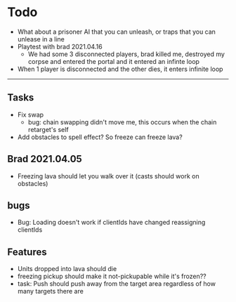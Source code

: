 # Todo

- What about a prisoner AI that you can unleash, or traps that you can unlease in a line
- Playtest with brad 2021.04.16
  - We had some 3 disconnected players, brad killed me, destroyed my corpse and entered the portal and it entered an infinte loop
- When 1 player is disconnected and the other dies, it enters infinite loop

---

## Tasks

- Fix swap
  - bug: chain swapping didn't move me, this occurs when the chain retarget's self
- Add obstacles to spell effect? So freeze can freeze lava?

## Brad 2021.04.05

- Freezing lava should let you walk over it (casts should work on obstacles)

## bugs

- Bug: Loading doesn't work if clientIds have changed reassigning clientIds

## Features

- Units dropped into lava should die
- freezing pickup should make it not-pickupable while it's frozen??
- task: Push should push away from the target area regardless of how many targets there are
